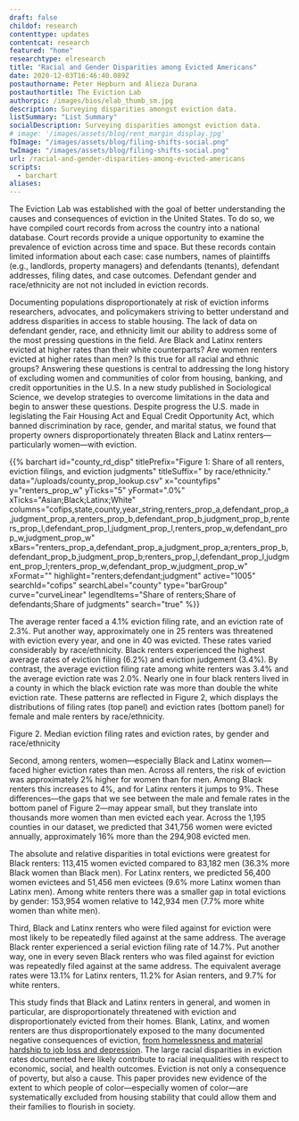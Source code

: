 ```yaml
---
draft: false
childof: research
contenttype: updates
contentcat: research
featured: "home"
researchtype: elresearch
title: "Racial and Gender Disparities among Evicted Americans"
date: 2020-12-03T16:46:40.089Z
postauthorname: Peter Hepburn and Alieza Durana
postauthortitle: The Eviction Lab
authorpic: /images/bios/elab_thumb_sm.jpg
description: Surveying disparities amongst eviction data.
listSummary: "List Summary"
socialDescription: Surveying disparities amongst eviction data.
# image: '/images/assets/blog/rent_margin_display.jpg'
fbImage: "/images/assets/blog/filing-shifts-social.png"
twImage: "/images/assets/blog/filing-shifts-social.png"
url: /racial-and-gender-disparities-among-evicted-americans
scripts:
  - barchart
aliases:
---
```


The Eviction Lab was established with the goal of better understanding the causes and consequences of eviction in the United States. To do so, we have compiled court records from across the country into a national database. Court records provide a unique opportunity to examine the prevalence of eviction across time and space. But these records contain limited information about each case: case numbers, names of plaintiffs (e.g., landlords, property managers) and defendants (tenants), defendant addresses, filing dates, and case outcomes. Defendant gender and race/ethnicity are not not included in eviction records.

Documenting populations disproportionately at risk of eviction informs researchers, advocates, and policymakers striving to better understand and address disparities in access to stable housing. The lack of data on defendant gender, race, and ethnicity limit our ability to address some of the most pressing questions in the field. Are Black and Latinx renters evicted at higher rates than their white counterparts? Are women renters evicted at higher rates than men? Is this true for all racial and ethnic groups? Answering these questions is central to addressing the long history of excluding women and communities of color from housing, banking, and credit opportunities in the U.S. In a new study published in Sociological Science, we develop strategies to overcome limitations in the data and begin to answer these questions. Despite progress the U.S. made in legislating the Fair Housing Act and Equal Credit Opportunity Act, which banned discrimination by race, gender, and marital status, we found that property owners disproportionately threaten Black and Latinx renters—particularly women—with eviction.

{{% barchart id="county_rd_disp" titlePrefix="Figure 1: Share of all renters, eviction filings, and eviction judgments" titleSuffix=" by race/ethnicity." data="/uploads/county_prop_lookup.csv" x="countyfips" y="renters_prop_w" yTicks="5" yFormat=".0%" xTicks="Asian;Black;Latinx;White" columns="cofips,state,county,year_string,renters_prop_a,defendant_prop_a,judgment_prop_a,renters_prop_b,defendant_prop_b,judgment_prop_b,renters_prop_l,defendant_prop_l,judgment_prop_l,renters_prop_w,defendant_prop_w,judgment_prop_w" xBars="renters_prop_a,defendant_prop_a,judgment_prop_a;renters_prop_b,defendant_prop_b,judgment_prop_b;renters_prop_l,defendant_prop_l,judgment_prop_l;renters_prop_w,defendant_prop_w,judgment_prop_w" xFormat="" highlight="renters;defendant;judgment" active="1005" searchId="cofips" searchLabel="county" type="barGroup" curve="curveLinear" legendItems="Share of renters;Share of defendants;Share of judgments" search="true" %}}

The average renter faced a 4.1% eviction filing rate, and an eviction rate of 2.3%. Put another way, approximately one in 25 renters was threatened with eviction every year, and one in 40 was evicted. These rates varied considerably by race/ethnicity. Black renters experienced the highest average rates of eviction filing (6.2%) and eviction judgement (3.4%). By contrast, the average eviction filing rate among white renters was 3.4% and the average eviction rate was 2.0%. Nearly one in four black renters lived in a county in which the black eviction rate was more than double the white eviction rate. These patterns are reflected in Figure 2, which displays the distributions of filing rates (top panel) and eviction rates (bottom panel) for female and male renters by race/ethnicity.

Figure 2. Median eviction filing rates and eviction rates, by gender and race/ethnicity

Second, among renters, women—especially Black and Latinx women—faced higher eviction rates than men. Across all renters, the risk of eviction was approximately 2% higher for women than for men. Among Black renters this increases to 4%, and for Latinx renters it jumps to 9%. These differences—the gaps that we see between the male and female rates in the bottom panel of Figure 2—may appear small, but they translate into thousands more women than men evicted each year. Across the 1,195 counties in our dataset, we predicted that 341,756 women were evicted annually, approximately 16% more than the 294,908 evicted men.

The absolute and relative disparities in total evictions were greatest for Black renters: 113,415 women evicted compared to 83,182 men (36.3% more Black women than Black men).
For Latinx renters, we predicted 56,400 women evictees and 51,456 men evictees (9.6% more Latinx women than Latinx men).
Among white renters there was a smaller gap in total evictions by gender: 153,954 women relative to 142,934 men (7.7% more white women than white men).

Third, Black and Latinx renters who were filed against for eviction were most likely to be repeatedly filed against at the same address. The average Black renter experienced a serial eviction filing rate of 14.7%. Put another way, one in every seven Black renters who was filed against for eviction was repeatedly filed against at the same address. The equivalent average rates were 13.1% for Latinx renters, 11.2% for Asian renters, and 9.7% for white renters.

This study finds that Black and Latinx renters in general, and women in particular, are disproportionately threatened with eviction and disproportionately evicted from their homes. Blank, Latinx, and women renters are thus disproportionately exposed to the many documented negative consequences of eviction, [from homelessness and material hardship to job loss and depression](https://academic.oup.com/sf/article-abstract/94/1/295/1754025). The large racial disparities in eviction rates documented here likely contribute to racial inequalities with respect to economic, social, and health outcomes. Eviction is not only a consequence of poverty, but also a cause. This paper provides new evidence of the extent to which people of color—especially women of color—are systematically excluded from housing stability that could allow them and their families to flourish in society.
